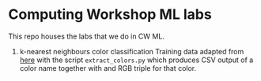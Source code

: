 # Computing Workshop ML labs

This repo houses the labs that we do in CW ML.

1. k-nearest neighbours color classification
    Training data adapted from [here](https://github.com/rkc007/KNN_color_recognition) with the
    script `extract_colors.py` which produces CSV output of a color name together with and RGB
    triple for that color.
